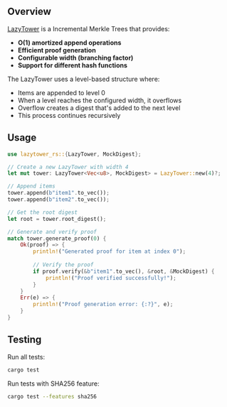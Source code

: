 ## Overview

[LazyTower](https://ethresear.ch/t/lazytower-an-o-1-replacement-for-incremental-merkle-trees/21683) is a Incremental Merkle Trees that provides:
- **O(1) amortized append operations**
- **Efficient proof generation**
- **Configurable width (branching factor)**
- **Support for different hash functions**

The LazyTower uses a level-based structure where:
- Items are appended to level 0
- When a level reaches the configured width, it overflows
- Overflow creates a digest that's added to the next level
- This process continues recursively

## Usage

```rust
use lazytower_rs::{LazyTower, MockDigest};

// Create a new LazyTower with width 4
let mut tower: LazyTower<Vec<u8>, MockDigest> = LazyTower::new(4)?;

// Append items
tower.append(b"item1".to_vec());
tower.append(b"item2".to_vec());

// Get the root digest
let root = tower.root_digest();

// Generate and verify proof
match tower.generate_proof(0) {
    Ok(proof) => {
        println!("Generated proof for item at index 0");
        
        // Verify the proof
        if proof.verify(&b"item1".to_vec(), &root, &MockDigest) {
            println!("Proof verified successfully!");
        }
    }
    Err(e) => {
        println!("Proof generation error: {:?}", e);
    }
}
```

## Testing

Run all tests:
```bash
cargo test
```

Run tests with SHA256 feature:
```bash
cargo test --features sha256
```
